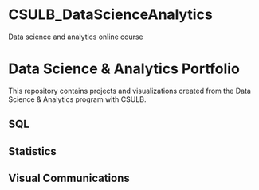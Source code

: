 # CSULB_DataScienceAnalytics
Data science and analytics online course

# Data Science & Analytics Portfolio
This repository contains projects and visualizations created from the Data Science & Analytics program with CSULB.
## SQL

## Statistics

## Visual Communications


